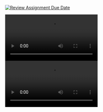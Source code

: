 [![Review Assignment Due Date](https://classroom.github.com/assets/deadline-readme-button-22041afd0340ce965d47ae6ef1cefeee28c7c493a6346c4f15d667ab976d596c.svg)](https://classroom.github.com/a/mPTv5Y0V)

<video controls>
        <source src="https://github.com/MinThihaSoe/HW9_with_images/blob/main/prob2c.mp4" type="video/mp4">
        Your browser does not support the video tag.
    
</video>


<video controls>
        <source src="https://github.com/MinThihaSoe/HW9_with_images/blob/main/prob3.mp4" type="video/mp4">
        Your browser does not support the video tag.
    
</video>
